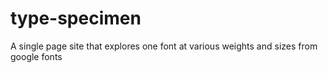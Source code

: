 # type-specimen
 A single page site that explores one font at various weights and sizes from google fonts
